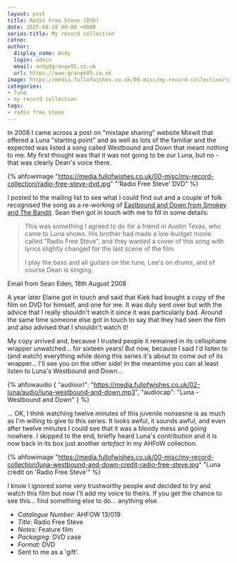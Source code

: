 ```yaml
---
layout: post
title: Radio Free Steve (DVD)
date: 2025-08-28 00:00 +0000
series-title: My record collection
catno:
author:
  display_name: Andy
  login: admin
  email: andy@grange85.co.uk
  url: https://www.grange85.co.uk
image: https://media.fullofwishes.co.uk/00-misc/my-record-collection/radio-free-steve-dvd.jpg
categories:
- luna
- my record collection
tags:
- radio free steve
---
```

In 2008 I came across a post on "mixtape sharing" website Mixwit that offered a Luna "starting point" and as well as lots of the familiar and the expected was listed a song called Westbound and Down that meant nothing to me. My first thought was that it was not going to be _our_ Luna, but no - that was clearly Dean's voice there.

{% ahfowimage "https://media.fullofwishes.co.uk/00-misc/my-record-collection/radio-free-steve-dvd.jpg" "'Radio Free Steve' DVD" %}

I posted to the mailing list to see what I could find out and a couple of folk recognised the song as a re-working of [Eastbound and Down from Smokey and The Bandit](https://www.youtube.com/watch?v=U1wvnJ22V1Q). Sean then got in touch with me to fill in some details:

<blockquote>
<p>This was something I agreed to do for a friend in Austin Texas, who came to Luna shows. His brother had made a low-budget movie called "Radio Free Steve", and they wanted a cover of this song with lyrics slightly changed for the last scene of the film.</p>

<p>I play the bass and all guitars on the tune, Lee's on drums, and of course Dean is singing.</p>
</blockquote>
<p class="caption">Email from Sean Eden, 18th August 2008</p>

A year later Elaine got in touch and said that Kiek had bought a copy of the film on DVD for himself, and one for me. It was duly sent over but with the advice that I really shouldn't watch it since it was particularly bad. Around the same time someone else got in touch to say that they had seen the film and also advised that I shouldn't watch it!

My copy arrived and, because I trusted people it remained in its cellophane wrapper unwatched... for sixteen years! But now, because I said I'd listen to (and watch) everything while doing this series it's about to come out of its wrapper... I'll see you on the other side! In the meantime you can at least listen to Luna's Westbound and Down...

{% ahfowaudio {
"audiourl": "https://media.fullofwishes.co.uk/02-luna/audio/luna-westbound-and-down.mp3",
"audiocap": "Luna - Westbound and Down"
} %}

... OK, I think watching twelve minutes of this juvenile nonsesne is as much as I'm willing to give to this series. It looks awful, it sounds awful, and even after twelve minutes I could see that it was a bloody mess and going nowhere. I skipped to the end, briefly heard Luna's contribution and it is now back in its box just another _artefact_ in my AHFoW collection.

{% ahfowimage "https://media.fullofwishes.co.uk/00-misc/my-record-collection/luna-westbound-and-down-credit-radio-free-steve.jpg" "Luna credit on 'Radio Free Steve'" %}

I know I ignored some very trustworthy people and decided to try and watch this film but now I'll add my voice to theirs. If you get the chance to see this... find something else to do... anything else.

 - *Catalogue Number:* AHFOW 13/019
 - *Title:* Radio Free Steve
 - *Notes:* Feature film
 - *Packaging:* DVD case
 - *Format:* DVD
 - Sent to me as a 'gift'.
